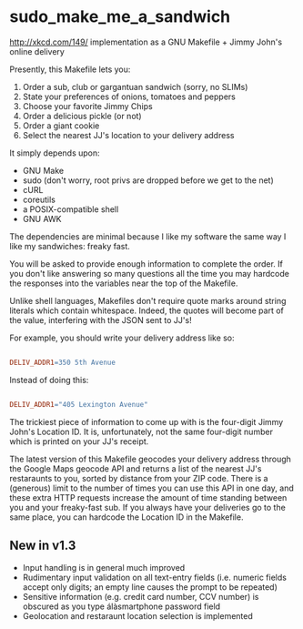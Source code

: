 # sudo_make_me_a_sandwich
http://xkcd.com/149/ implementation as a GNU Makefile + Jimmy John's online delivery

Presently, this Makefile lets you:

1. Order a sub, club or gargantuan sandwich (sorry, no SLIMs)
2. State your preferences of onions, tomatoes and peppers
3. Choose your favorite Jimmy Chips
4. Order a delicious pickle (or not)
5. Order a giant cookie
6. Select the nearest JJ's location to your delivery address

It simply depends upon:
* GNU Make
* sudo (don't worry, root privs are dropped before we get to the net)
* cURL
* coreutils
* a POSIX-compatible shell
* GNU AWK

The dependencies are minimal because I like my software the same way I like my
sandwiches: freaky fast.

You will be asked to provide enough information to complete the order. If you
don't like answering so many questions all the time you may hardcode the
responses into the variables near the top of the Makefile.

Unlike shell languages, Makefiles don't require quote marks around string
literals which contain whitespace. Indeed, the quotes will become part of the
value, interfering with the JSON sent to JJ's!

For example, you should write your delivery address like so:

```Makefile

DELIV_ADDR1=350 5th Avenue

```

Instead of doing this:

```Makefile

DELIV_ADDR1="405 Lexington Avenue"

```

The trickiest piece of information to come up with is the four-digit Jimmy
John's Location ID. It is, unfortunately, not the same four-digit number which
is printed on your JJ's receipt.

The latest version of this Makefile geocodes your delivery address through the
Google Maps geocode API and returns a list of the nearest JJ's restaraunts to
you, sorted by distance from your ZIP code. There is a (generous) limit to the
number of times you can use this API in one day, and these extra HTTP requests
increase the amount of time standing between you and your freaky-fast sub. If
you always have your deliveries go to the same place, you can hardcode the
Location ID in the Makefile.

## New in v1.3

* Input handling is in general much improved
* Rudimentary input validation on all text-entry fields
  (i.e. numeric fields accept only digits; an empty line causes the prompt to
  be repeated)
* Sensitive information (e.g. credit card number, CCV number) is obscured as
  you type álàsmartphone password field
* Geolocation and restaraunt location selection is implemented
